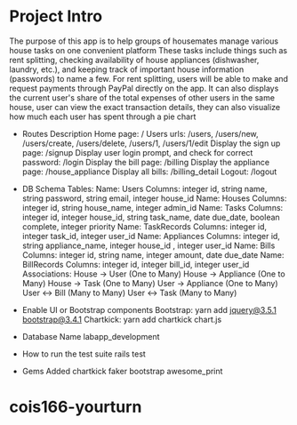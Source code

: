 # Project Intro

The purpose of this app is to help groups of housemates manage various house tasks on one convenient platform
These tasks include things such as rent splitting, checking availability of house appliances (dishwasher, laundry, etc.), and keeping track of important house information (passwords) to name a few.
For rent splitting, users will be able to make and request payments through PayPal directly on the app. It can also displays the current user's share of the total expenses of other users in the same house, user can view the exact transaction details, they can also visualize how much each user has spent through a pie chart

* Routes Description
Home page: /
Users urls: /users, /users/new, /users/create, /users/delete, /users/1, /users/1/edit
Display the sign up page: /signup
Display user login prompt, and check for correct password: /login
Display the bill page: /billing
Display the appliance page: /house_appliance
Display all bills: /billing_detail
Logout: /logout


* DB Schema
Tables:
Name: Users
Columns: integer id, string name, string password, string email, integer house_id
Name: Houses
Columns: integer id, string house_name, integer admin_id
Name: Tasks
Columns: integer id, integer house_id, string task_name, date due_date, boolean complete, integer priority
Name: TaskRecords
Columns: integer id, integer task_id, integer user_id
Name: Appliances
Columns: integer id, string appliance_name, integer house_id , integer user_id
Name: Bills
Columns: integer id, string name, integer amount, date due_date
Name: BillRecords
Columns: integer id, integer bill_id, integer user_id
Associations:
House -> User (One to Many)
House -> Appliance (One to Many)
House -> Task (One to Many)
User -> Appliance (One to Many)
User <-> Bill (Many to Many)
User <-> Task (Many to Many)

* Enable UI or Bootstrap components
Bootstrap: yarn add jquery@3.5.1 bootstrap@3.4.1
Chartkick: yarn add chartkick chart.js  

* Database Name
labapp_development

* How to run the test suite
rails test

* Gems Added
chartkick
faker
bootstrap
awesome_print
# cois166-yourturn
